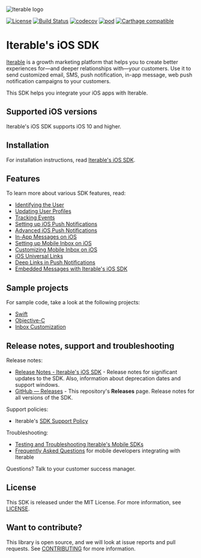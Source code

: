 ![Iterable logo](https://raw.githubusercontent.com/Iterable/swift-sdk/master/images/Iterable-Logo.png "Iterable Logo")

[![License](https://img.shields.io/github/license/Iterable/swift-sdk)](https://opensource.org/licenses/MIT)
[![Build Status](https://travis-ci.com/Iterable/swift-sdk.svg?branch=master)](https://travis-ci.com/Iterable/swift-sdk)
[![codecov](https://codecov.io/gh/Iterable/swift-sdk/branch/master/graph/badge.svg)](https://codecov.io/gh/Iterable/swift-sdk)
[![pod](https://img.shields.io/cocoapods/v/Iterable-iOS-SDK)](https://cocoapods.org/pods/Iterable-iOS-SDK)
[![Carthage compatible](https://img.shields.io/badge/Carthage-compatible-4BC51D.svg?style=flat)](https://github.com/Carthage/Carthage)

# Iterable's iOS SDK

[Iterable](https://www.iterable.com) is a growth marketing platform that helps
you to create better experiences for—and deeper relationships with—your
customers. Use it to send customized email, SMS, push notification, in-app
message, web push notification campaigns to your customers.

This SDK helps you integrate your iOS apps with Iterable.

## Supported iOS versions

Iterable's iOS SDK supports iOS 10 and higher.

## Installation

For installation instructions, read [Iterable's iOS SDK](https://support.iterable.com/hc/articles/360035018152).

## Features

To learn more about various SDK features, read:

- [Identifying the User](https://support.iterable.com/hc/articles/360035402531)
- [Updating User Profiles](https://support.iterable.com/hc/articles/360035402611)
- [Tracking Events](https://support.iterable.com/hc/articles/360035395671)
- [Setting up iOS Push Notifications](https://support.iterable.com/hc/articles/115000315806)
- [Advanced iOS Push Notifications](https://support.iterable.com/hc/articles/360035451931)
- [In-App Messages on iOS](https://support.iterable.com/hc/articles/360035536791)
- [Setting up Mobile Inbox on iOS](https://support.iterable.com/hc/articles/360039137271)
- [Customizing Mobile Inbox on iOS](https://support.iterable.com/hc/articles/360039091471)
- [iOS Universal Links](https://support.iterable.com/hc/articles/360035496511)
- [Deep Links in Push Notifications](https://support.iterable.com/hc/articles/360035453971)
- [Embedded Messages with Iterable's iOS SDK](https://support.iterable.com/hc/articles/23061840746900)

## Sample projects

For sample code, take a look at the following projects:

- [Swift](https://github.com/Iterable/swift-sdk/blob/master/sample-apps/swift-sample-app)
- [Objective-C](https://github.com/Iterable/swift-sdk/blob/master/sample-apps/objc-sample-app)
- [Inbox Customization](https://github.com/Iterable/swift-sdk/tree/master/sample-apps/inbox-customization)

## Release notes, support and troubleshooting

Release notes:

- [Release Notes - Iterable's iOS SDK](https://support.iterable.com/hc/articles/360027798391) -
  Release notes for significant updates to the SDK. Also, information about 
  deprecation dates and support windows.
- [GitHub — Releases](https://github.com/Iterable/swift-sdk/releases) -
  This repository's **Releases** page. Release notes for all versions of the SDK.

Support policies:

- Iterable's [SDK Support Policy](https://support.iterable.com/hc/articles/360046136171)

Troubleshooting:

- [Testing and Troubleshooting Iterable's Mobile SDKs](https://support.iterable.com/hc/articles/360035392251)
- [Frequently Asked Questions](https://support.iterable.com/hc/articles/360035624191) 
  for mobile developers integrating with Iterable

Questions? Talk to your customer success manager.

## License

This SDK is released under the MIT License. For more information, see [LICENSE](LICENSE.md).

## Want to contribute?

This library is open source, and we will look at issue reports and pull requests.
See [CONTRIBUTING](CONTRIBUTING.md) for more information.
